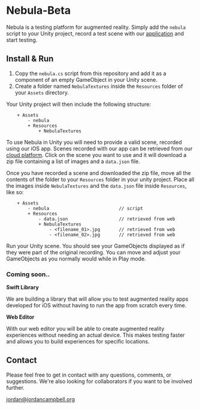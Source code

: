 # Nebula-Beta

Nebula is a testing platform for augmented reality. Simply add the `nebula` script to your Unity project, record a test scene with our [application](http://nebula-ar.herokuapp.com) and start testing.

## Install & Run

1. Copy the `nebula.cs` script from this repository and add it as a component of an empty GameObject in your Unity scene.
2. Create a folder named `NebulaTextures` inside the `Resources` folder of your `Assets` directory.

Your Unity project will then include the following structure:

```
    + Assets
        - nebula
        + Resources
            + NebulaTextures
```

To use Nebula in Unity you will need to provide a valid scene, recorded using our iOS app. Scenes recorded with our app can be retrieved from our [cloud platform](http://nebula-ar.herokuapp.com/dashboard). Click on the scene you want to use and it will download a zip file containing a list of images and a `data.json` file.

Once you have recorded a scene and downloaded the zip file, move all the contents of the folder to your `Resources` folder in your unity project. Place all the images inside `NebulaTextures` and the `data.json` file inside `Resources`, like so:


```
    + Assets
        - nebula                          // script
        + Resources
            - data.json                   // retrieved from web
            + NebulaTextures
                - <filename_01>.jpg       // retrieved from web
                - <filename_02>.jpg       // retrieved from web
```

Run your Unity scene. You should see your GameObjects displayed as if they were part of the original recording. You can move and adjust your GameObjects as you normally would while in Play mode.

### Coming soon..

__Swift Library__

We are building a library that will allow you to test augmented reality apps developed for iOS without having to run the app from scratch every time.

__Web Editor__

With our web editor you will be able to create augmented reality experiences without needing an actual device. This makes testing faster and allows you to build experiences for specific locations.



## Contact

Please feel free to get in contact with any questions, comments, or suggestions. We're also looking for collaborators if you want to be involved further.

jordan@jordancampbell.org






















<!-- # end -->
